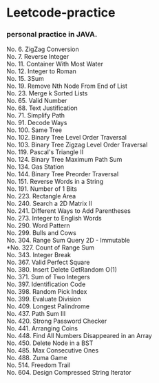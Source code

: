 # Leetcode-practice

### personal practice in JAVA.

No. 6.     ZigZag Conversion <br>
No. 7.     Reverse Integer <br>
No. 11.    Container With Most Water <br>
No. 12.    Integer to Roman <br>
No. 15.    3Sum <br>
No. 19.    Remove Nth Node From End of List <br>
No. 23.    Merge k Sorted Lists <br>
No. 65.    Valid Number <br>
No. 68.    Text Justification <br>
No. 71.    Simplify Path <br>
No. 91.    Decode Ways <br>
No. 100.   Same Tree <br>
No. 102.   Binary Tree Level Order Traversal <br>
No. 103.   Binary Tree Zigzag Level Order Traversal <br>
No. 119.   Pascal's Triangle II <br>
No. 124.   Binary Tree Maximum Path Sum <br>
No. 134.   Gas Station <br>
No. 144.   Binary Tree Preorder Traversal <br>
No. 151.   Reverse Words in a String <br>
No. 191.   Number of 1 Bits <br>
No. 223.   Rectangle Area  <br>
No. 240.   Search a 2D Matrix II <br>
No. 241.   Different Ways to Add Parentheses <br> 
No. 273.   Integer to English Words <br>
No. 290.   Word Pattern <br>
No. 299.   Bulls and Cows <br>
No. 304.   Range Sum Query 2D - Immutable <br>
*No. 327.  Count of Range Sum <br>
No. 343.   Integer Break <br>
No. 367.   Valid Perfect Square <br>
No. 380.   Insert Delete GetRandom O(1) <br>
No. 371.   Sum of Two Integers <br>
No. 397.   Identification Code <br>
No. 398.   Random Pick Index <br>
No. 399.   Evaluate Division <br>
No. 409.  Longest Palindrome <br>
No. 437.  Path Sum III  <br>
No. 420.  Strong Password Checker <br>
No. 441.  Arranging Coins <br>
No. 448.  Find All Numbers Disappeared in an Array <br>
No. 450.  Delete Node in a BST <br>
No. 485.  Max Consecutive Ones <br>
No. 488.  Zuma Game <br>
No. 514.  Freedom Trail <br>
No. 604.  Design Compressed String Iterator <br>

